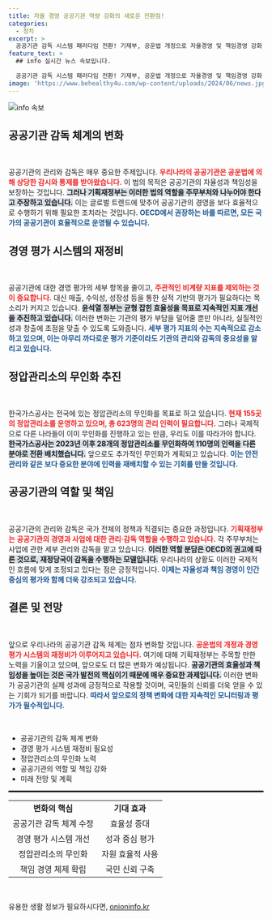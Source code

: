 ```yaml
---
title: 자율 경영 공공기관 역량 강화의 새로운 전환점!
categories:
  - 정치
excerpt: >
  공공기관 감독 시스템 패러다임 전환! 기재부, 공운법 개정으로 자율경영 및 책임경영 강화 나선다. 경영평가 간소화로 효율성 높이겠다는 정부의 계획이 주목받고 있다. 더 나은 공공서비스를 위한 변화의 시작!
feature_text: >
  ## info 실시간 뉴스 속보입니다.

  공공기관 감독 시스템 패러다임 전환! 기재부, 공운법 개정으로 자율경영 및 책임경영 강화 나선다. 경영평가 간소화로 효율성 높이겠다는 정부의 계획이 주목받고 있다. 더 나은 공공서비스를 위한 변화의 시작!
image: 'https://www.behealthy4u.com/wp-content/uploads/2024/06/news.jpg'
---
```


<p><img src="https://www.behealthy4u.com/wp-content/uploads/2024/06/news.jpg" alt="info 속보" /></p>

<h2 data-ke-size="size26">공공기관 감독 체계의 변화</h2>

<p data-ke-size="size16">&nbsp;</p>

<p>공공기관의 관리와 감독은 매우 중요한 주제입니다. <b><span style="color: #ee2323;">우리나라의 공공기관은 공운법에 의해 상당한 감시와 통제를 받아왔습니다.</span></b> 이 법의 목적은 공공기관의 자율성과 책임성을 보장하는 것입니다. <b><span style="background-color: #21538527;">그러나 기획재정부는 이러한 법의 역할을 주무부처와 나누어야 한다고 주장하고 있습니다.</span></b> 이는 글로벌 트렌드에 맞추어 공공기관의 경영을 보다 효율적으로 수행하기 위해 필요한 조치라는 것입니다. <b><span style="color: #1a5490;">OECD에서 권장하는 바를 따르면, 모든 국가의 공공기관이 효율적으로 운영될 수 있습니다.</span></b> </p>

<h2 data-ke-size="size26">경영 평가 시스템의 재정비</h2>

<p data-ke-size="size16">&nbsp;</p>

<p>공공기관에 대한 경영 평가의 세부 항목을 줄이고, <b><span style="color: #ee2323;">주관적인 비계량 지표를 제외하는 것이 중요합니다.</span></b> 대신 매출, 수익성, 성장성 등을 통한 실적 기반의 평가가 필요하다는 목소리가 커지고 있습니다. <b><span style="background-color: #21538527;">윤석열 정부는 균형 잡힌 효율성을 목표로 지속적인 지표 개선을 추진하고 있습니다.</span></b> 이러한 변화는 기관의 평가 부담을 덜어줄 뿐만 아니라, 실질적인 성과 창출에 초점을 맞출 수 있도록 도와줍니다. <b><span style="color: #1a5490;">세부 평가 지표의 수는 지속적으로 감소하고 있으며, 이는 아무리 까다로운 평가 기준이라도 기관의 관리와 감독의 중요성을 알리고 있습니다.</span></b> </p>

<h2 data-ke-size="size26">정압관리소의 무인화 추진</h2>

<p data-ke-size="size16">&nbsp;</p>

<p>한국가스공사는 전국에 있는 정압관리소의 무인화를 목표로 하고 있습니다. <b><span style="color: #ee2323;">현재 155곳의 정압관리소를 운영하고 있으며, 총 623명의 관리 인력이 필요합니다.</span></b> 그러나 국제적으로 다른 나라들이 이미 무인화를 진행하고 있는 만큼, 우리도 이를 따라가야 합니다. <b><span style="background-color: #21538527;">한국가스공사는 2023년 이후 28개의 정압관리소를 무인화하여 110명의 인력을 다른 분야로 전환 배치했습니다.</span></b> 앞으로도 추가적인 무인화가 계획되고 있습니다. <b><span style="color: #1a5490;">이는 안전 관리와 같은 보다 중요한 분야에 인력을 재배치할 수 있는 기회를 만들 것입니다.</span></b> </p>

<h2 data-ke-size="size26">공공기관의 역할 및 책임</h2>

<p data-ke-size="size16">&nbsp;</p>

<p>공공기관의 관리와 감독은 국가 전체의 정책과 직결되는 중요한 과정입니다. <b><span style="color: #ee2323;">기획재정부는 공공기관의 경영과 사업에 대한 관리·감독 역할을 수행하고 있습니다.</span></b> 각 주무부처는 사업에 관한 세부 관리와 감독을 맡고 있습니다. <b><span style="background-color: #21538527;">이러한 역할 분담은 OECD의 권고에 따른 것으로, 재정당국이 감독을 수행하는 모델입니다.</span></b> 우리나라의 상황도 이러한 국제적인 흐름에 맞게 조정되고 있다는 점은 긍정적입니다. <b><span style="color: #1a5490;">이제는 자율성과 책임 경영이 인간 중심의 평가와 함께 더욱 강조되고 있습니다.</span></b> </p>

<h2 data-ke-size="size26">결론 및 전망</h2>

<p data-ke-size="size16">&nbsp;</p>

<p>앞으로 우리나라의 공공기관 감독 체계는 점차 변화할 것입니다. <b><span style="color: #ee2323;">공운법의 개정과 경영 평가 시스템의 재정비가 이루어지고 있습니다.</span></b> 여기에 대해 기획재정부는 주목할 만한 노력을 기울이고 있으며, 앞으로도 더 많은 변화가 예상됩니다. <b><span style="background-color: #21538527;">공공기관의 효율성과 책임성을 높이는 것은 국가 발전의 핵심이기 때문에 매우 중요한 과제입니다.</span></b> 이러한 변화가 공공기관의 실제 성과에 긍정적으로 작용할 것이며, 국민들의 신뢰를 더욱 얻을 수 있는 기회가 되기를 바랍니다. <b><span style="color: #1a5490;">따라서 앞으로의 정책 변화에 대한 지속적인 모니터링과 평가가 필수적입니다.</span></b> </p>

<p data-ke-size="size16">&nbsp;</p>

<ul>
    <li>공공기관의 감독 체계 변화</li>
    <li>경영 평가 시스템 재정비 필요성</li>
    <li>정압관리소의 무인화 노력</li>
    <li>공공기관의 역할 및 책임 강화</li>
    <li>미래 전망 및 계획</li>
</ul>

<hr style="border: 1px solid #000;"/>

<table style="width: 100%; border-collapse: collapse;">
    <tr>
        <td style="text-align: center; height: 17px;"><b>변화의 핵심</b></td>
        <td style="text-align: center; height: 17px;"><b>기대 효과</b></td>
    </tr>
    <tr>
        <td style="text-align: center; height: 17px;">공공기관 감독 체계 수정</td>
        <td style="text-align: center; height: 17px;">효율성 증대</td>
    </tr>
    <tr>
        <td style="text-align: center; height: 17px;">경영 평가 시스템 개선</td>
        <td style="text-align: center; height: 17px;">성과 중심 평가</td>
    </tr>
    <tr>
        <td style="text-align: center; height: 17px;">정압관리소의 무인화</td>
        <td style="text-align: center; height: 17px;">자원 효율적 사용</td>
    </tr>
    <tr>
        <td style="text-align: center; height: 17px;">책임 경영 체제 확립</td>
        <td style="text-align: center; height: 17px;">국민 신뢰 구축</td>
    </tr>
</table> 

<p data-ke-size="size16">&nbsp;</p>
유용한 생활 정보가 필요하시다면, <a href="https://onioninfo.kr" rel="dofollow">onioninfo.kr</a>



